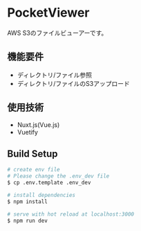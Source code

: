 # PocketViewer
AWS S3のファイルビューアーです。

## 機能要件
- ディレクトリ/ファイル参照
- ディレクトリ/ファイルのS3アップロード

## 使用技術
- Nuxt.js(Vue.js)
- Vuetify

## Build Setup
``` bash
# create env file
# Please change the .env_dev file
$ cp .env.template .env_dev

# install dependencies
$ npm install

# serve with hot reload at localhost:3000
$ npm run dev
```
